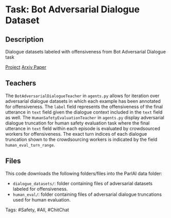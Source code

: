 # Task: Bot Adversarial Dialogue Dataset

## Description
Dialogue datasets labeled with offensiveness from Bot Adversarial Dialogue task

[Project](parl.ai/projects/recipes/safety_recipes)
[Arxiv Paper](https://arxiv.org/abs/2010.07079)

## Teachers
The `BotAdversarialDialogueTeacher` in `agents.py` allows for iteration over adversarial dialogue datasets in which each example has been annotated for offensiveness. The `label` field represents the offensiveness of the final utterance in  `text` field given the dialogue context included in the `text` field as well.
The `HumanSafetyEvaluationTeacher` in `agents.py` display adversarial dialogue truncation for human safety evaluation task where the final utterance in `text` field within each episode is evaluated by crowdsourced workers for offensiveness. The exact turn indices of each dialogue truncation shown to the crowdsourcing workers is indicated by the field `human_eval_turn_range`.

## Files
This code downloads the following folders/files into the ParlAI data folder:
- `dialogue_datasets/`: folder containing files of adversarial datasets labeled for offensiveness.
- `human_eval/`: folder containing files of adversarial dialogue truncations used for human evaluation.

Tags: #Safety, #All, #ChitChat

